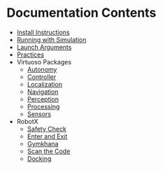 # Documentation Contents

- [Install Instructions](/documentation/install.md)
- [Running with Simulation](/documentation/running-with-simulation.md)
- [Launch Arguments](/documentation/launch-arguments.md)
- [Practices](/documentation/practices.md)
- Virtuoso Packages
  - [Autonomy](/virtuoso_autonomy/README.md)
  - [Controller](/virtuoso_controller/README.md)
  - [Localization](/virtuoso_localization/README.md)
  - [Navigation](/virtuoso_navigation/README.md)
  - [Perception](/virtuoso_perception/README.md)
  - [Processing](/virtuoso_processing/README.md)
  - [Sensors](/virtuoso_sensors/README.md)
- RobotX
  - [Safety Check](/documentation/robotx/safety_check.md)
  - [Enter and Exit](/documentation/robotx/enter_exit.md)
  - [Gymkhana](/documentation/robotx/gymkhana.md)
  - [Scan the Code](/documentation/robotx/scan_code.md)
  - [Docking](/documentation/robotx/docking.md)
